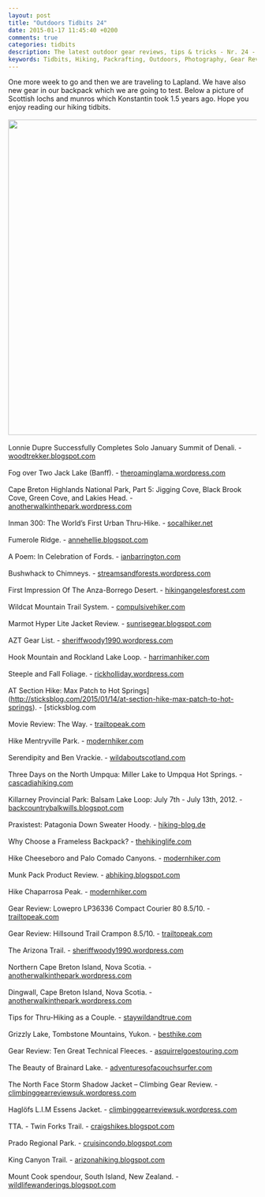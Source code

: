 ```yaml
---
layout: post
title: "Outdoors Tidbits 24"
date: 2015-01-17 11:45:40 +0200
comments: true
categories: tidbits
description: The latest outdoor gear reviews, tips & tricks - Nr. 24 - #outdoorstidbits
keywords: Tidbits, Hiking, Packrafting, Outdoors, Photography, Gear Reviews
---
```

One more week to go and then we are traveling to Lapland. We have also new gear in our backpack which we are going to test. Below a picture of Scottish lochs and munros which Konstantin took 1.5 years ago. Hope you enjoy reading our hiking tidbits.<br><br>
<a href="https://www.flickr.com/photos/90204224@N07/16111536158"><img src="https://farm8.staticflickr.com/7532/16111536158_0b45f0efc7_o.jpg" width="640" height="640"></a><br><!--more--><br>
Lonnie Dupre Successfully Completes Solo January Summit of Denali. - [woodtrekker.blogspot.com](http://woodtrekker.blogspot.com/2015/01/lonnie-dupre-successfully-completes.html)<br><br>
Fog over Two Jack Lake (Banff). - [theroaminglama.wordpress.com](https://theroaminglama.wordpress.com/2015/01/16/fog-over-two-jack-lake-banff/)<br><br>
Cape Breton Highlands National Park, Part 5: Jigging Cove, Black Brook Cove, Green Cove, and Lakies Head. - [anotherwalkinthepark.wordpress.com](https://anotherwalkinthepark.wordpress.com/2015/01/16/cape-breton-highlands-national-park-part-5-jigging-cove-black-brook-cove-green-cove-and-lakies-head/)<br><br>
Inman 300: The World’s First Urban Thru-Hike. - [socalhiker.net](http://socalhiker.net/inman-300-worlds-first-urban-thru-hike/)
<br><br>
Fumerole Ridge. - [annehellie.blogspot.com](http://annehellie.blogspot.com/2014/12/fumerole-ridge.html)
<br><br>
A Poem: In Celebration of Fords. - [ianbarrington.com](http://ianbarrington.com/2015/01/17/a-poem-in-celebration-of-fords)
<br><br>
Bushwhack to Chimneys. - [streamsandforests.wordpress.com](https://streamsandforests.wordpress.com/2015/01/16/bushwhack-to-chimneys/)
<br><br>
First Impression Of The Anza-Borrego Desert. - [hikingangelesforest.com](http://hikingangelesforest.com/2015/01/15/first-impression-of-the-anza-borrego-desert)
<br><br>
Wildcat Mountain Trail System. - [compulsivehiker.com](http://compulsivehiker.com/2015/01/14/wildcat-mountain-trail-system)
<br><br>
Marmot Hyper Lite Jacket Review. - [sunrisegear.blogspot.com](http://sunrisegear.blogspot.com/2015/01/marmot-hyper-lite-jacket-review.html)
<br><br>
AZT Gear List. - [sheriffwoody1990.wordpress.com](https://sheriffwoody1990.wordpress.com/2015/01/13/azt-gear-list/)
<br><br>
Hook Mountain and Rockland Lake Loop. - [harrimanhiker.com](http://www.harrimanhiker.com/2015/01/hook-mountain-and-rockland-lake-loop.html)
<br><br>
Steeple and Fall Foliage. - [rickholliday.wordpress.com](https://rickholliday.wordpress.com/2015/01/14/steeple-and-fall-foliage/)
<br><br>
AT Section Hike: Max Patch to Hot Springs](http://sticksblog.com/2015/01/14/at-section-hike-max-patch-to-hot-springs). - [sticksblog.com
<br><br>
Movie Review: The Way. - [trailtopeak.com](http://trailtopeak.com/2015/01/14/movie-review-the-way)
<br><br>
Hike Mentryville Park. - [modernhiker.com](http://www.modernhiker.com/2015/01/14/hike-mentryville-park/)
<br><br>
Serendipity and Ben Vrackie. - [wildaboutscotland.com](http://wildaboutscotland.com/2015/01/14/serendipity-and-ben-vrackie)
<br><br>
Three Days on the North Umpqua: Miller Lake to Umpqua Hot Springs. - [cascadiahiking.com](http://www.cascadiahiking.com/2015/01/three-days-on-north-umpqua-miller-lake.html)
<br><br>
Killarney Provincial Park: Balsam Lake Loop: July 7th - July 13th, 2012. - [backcountrybalkwills.blogspot.com](http://backcountrybalkwills.blogspot.com/2015/01/killarney-provincial-park-balsam-lake.html)
<br><br>
Praxistest: Patagonia Down Sweater Hoody. - [hiking-blog.de](https://www.hiking-blog.de/bekleidung/praxistest-patagonia-down-sweater-hoody/)
<br><br>
Why Choose a Frameless Backpack? - [thehikinglife.com](http://www.thehikinglife.com/journal/2015/01/why-choose-a-frameless-backpack-2/)
<br><br>
Hike Cheeseboro and Palo Comado Canyons. - [modernhiker.com](http://www.modernhiker.com/2015/01/12/hike-cheeseboro-and-palo-comado-canyons/)
<br><br>
Munk Pack Product Review. - [abhiking.blogspot.com](http://abhiking.blogspot.com/2015/01/munk-pack-product-review.html)
<br><br>
Hike Chaparrosa Peak. - [modernhiker.com](http://www.modernhiker.com/2015/01/13/hike-chaparrosa-peak-pioneertown-preserve/)
<br><br>
Gear Review: Lowepro LP36336 Compact Courier 80 8.5/10. - [trailtopeak.com](http://trailtopeak.com/2015/01/13/gear-review-lowepro-lp36336-compact-courier-80)
<br><br>
Gear Review: Hillsound Trail Crampon 8.5/10. - [trailtopeak.com](http://trailtopeak.com/2015/01/13/gear-review-hillsound-trail-cramponshimm)
<br><br>
The Arizona Trail. - [sheriffwoody1990.wordpress.com](http://sheriffwoody1990.wordpress.com/2015/01/11/the-arizona-trail)
<br><br>
Northern Cape Breton Island, Nova Scotia. - [anotherwalkinthepark.wordpress.com](https://anotherwalkinthepark.wordpress.com/2015/01/12/northern-cape-breton-island-nova-scotia/)
<br><br>
Dingwall, Cape Breton Island, Nova Scotia. - [anotherwalkinthepark.wordpress.com](https://anotherwalkinthepark.wordpress.com/2015/01/13/dingwall-cape-breton-island-nova-scotia/)
<br><br>
Tips for Thru-Hiking as a Couple. - [staywildandtrue.com](http://staywildandtrue.com/2015/01/13/tips-for-thru-hiking-as-a-couple)
<br><br>
Grizzly Lake, Tombstone Mountains, Yukon. - [besthike.com](http://besthike.com/2015/01/14/grizzly-lake-tombstone-mountains-yukon/)
<br><br>
Gear Review: Ten Great Technical Fleeces. - [asquirrelgoestouring.com](http://asquirrelgoestouring.com/2015/01/11/gear-review-ten-great-technical-fleeces)
<br><br>
The Beauty of Brainard Lake. - [adventuresofacouchsurfer.com](http://adventuresofacouchsurfer.com/2015/01/11/the-beauty-of-brainard-lake)
<br><br>
The North Face Storm Shadow Jacket – Climbing Gear Review. - [climbinggearreviewsuk.wordpress.com](https://climbinggearreviewsuk.wordpress.com/2015/01/12/the-north-face-storm-shadow-jacket-climbing-gear-review/)
<br><br>
Haglöfs L.I.M Essens Jacket. - [climbinggearreviewsuk.wordpress.com](https://climbinggearreviewsuk.wordpress.com/2015/01/14/haglofs-l-i-m-essens-jacket/)
<br><br>
TTA. - Twin Forks Trail. - [craigshikes.blogspot.com](http://craigshikes.blogspot.com/2015/01/tta-twin-forks-trail.html)
<br><br>
Prado Regional Park. - [cruisincondo.blogspot.com](http://cruisincondo.blogspot.com/2015/01/prado-regional-park.html)
<br><br>
King Canyon Trail. - [arizonahiking.blogspot.com](http://arizonahiking.blogspot.com/2015/01/king-canyon-trail.html)
<br><br>
Mount Cook spendour, South Island, New Zealand. - [wildlifewanderings.blogspot.com](http://wildlifewanderings.blogspot.com/2015/01/mount-cook-spendour-south-island-new.html)
